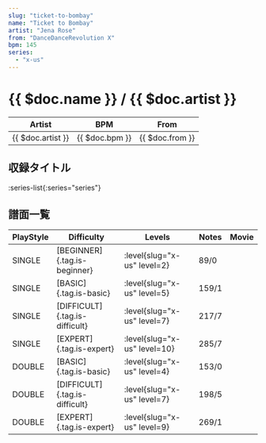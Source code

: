 ```yaml
---
slug: "ticket-to-bombay"
name: "Ticket to Bombay"
artist: "Jena Rose"
from: "DanceDanceRevolution X"
bpm: 145
series:
  - "x-us"
---
```


# {{ $doc.name }} / {{ $doc.artist }}

|Artist|BPM|From|
|------|---|----|
|{{ $doc.artist }}|{{ $doc.bpm }}|{{ $doc.from }}|

## 収録タイトル

:series-list{:series="series"}

## 譜面一覧

|PlayStyle|Difficulty|Levels|Notes|Movie|
|---------|----------|------|-----|-----|
|SINGLE|[BEGINNER]{.tag.is-beginner}|<div class="field is-grouped is-grouped-multiline"> :level{slug="x-us" level=2}</div>|89/0||
|SINGLE|[BASIC]{.tag.is-basic}|<div class="field is-grouped is-grouped-multiline"> :level{slug="x-us" level=5}</div>|159/1||
|SINGLE|[DIFFICULT]{.tag.is-difficult}|<div class="field is-grouped is-grouped-multiline"> :level{slug="x-us" level=7}</div>|217/7||
|SINGLE|[EXPERT]{.tag.is-expert}|<div class="field is-grouped is-grouped-multiline"> :level{slug="x-us" level=10}</div>|285/7||
|DOUBLE|[BASIC]{.tag.is-basic}|<div class="field is-grouped is-grouped-multiline"> :level{slug="x-us" level=4}</div>|153/0||
|DOUBLE|[DIFFICULT]{.tag.is-difficult}|<div class="field is-grouped is-grouped-multiline"> :level{slug="x-us" level=7}</div>|198/5||
|DOUBLE|[EXPERT]{.tag.is-expert}|<div class="field is-grouped is-grouped-multiline"> :level{slug="x-us" level=9}</div>|269/1||
